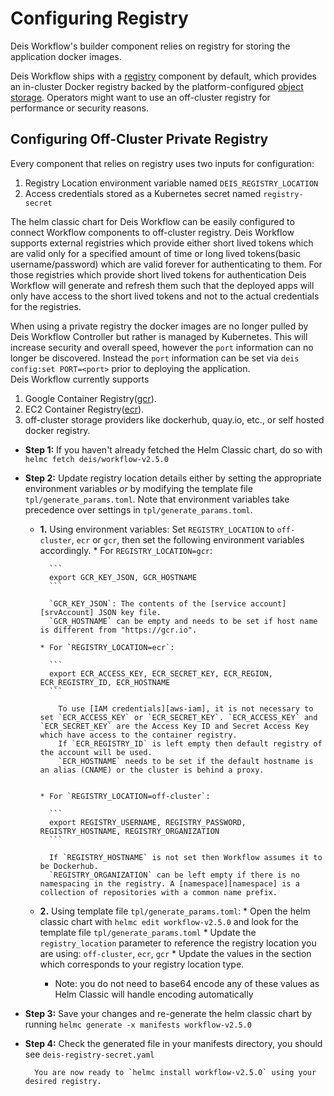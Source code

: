 # Configuring Registry

Deis Workflow's builder component relies on registry for storing the application docker images.

Deis Workflow ships with a [registry][registry] component by default, which provides an in-cluster Docker registry backed by the platform-configured [object storage][storage]. Operators might want to use an off-cluster registry for performance or security reasons.

## Configuring Off-Cluster Private Registry

Every component that relies on registry uses two inputs for configuration:

1. Registry Location environment variable named `DEIS_REGISTRY_LOCATION`
2. Access credentials stored as a Kubernetes secret named `registry-secret`

The helm classic chart for Deis Workflow can be easily configured to connect Workflow components to off-cluster registry. Deis Workflow supports external registries which provide either short lived tokens which are valid only for a specified amount of time or long lived tokens(basic username/password) which are valid forever for authenticating to them. For those registries which provide short lived tokens for authentication Deis Workflow will generate and refresh them such that the deployed apps will only have access to the short lived tokens and not to the actual credentials for the registries.

When using a private registry the docker images are no longer pulled by Deis Workflow Controller but rather is managed by Kubernetes. This will increase security and overall speed, however the `port` information can no longer be discovered. Instead the `port` information can be set via `deis config:set PORT=<port>` prior to deploying the application.  
Deis Workflow currently supports
  1. Google Container Registry([gcr][gcr]).
  2. EC2 Container Registry([ecr][ecr]).
  3. off-cluster storage providers like dockerhub, quay.io, etc., or self hosted docker registry.

* **Step 1:** If you haven't already fetched the Helm Classic chart, do so with `helmc fetch deis/workflow-v2.5.0`
* **Step 2:** Update registry location details either by setting the appropriate environment variables _or_ by modifying the template file `tpl/generate_params.toml`. Note that environment variables take precedence over settings in `tpl/generate_params.toml`.
    * **1.** Using environment variables: Set `REGISTRY_LOCATION` to `off-cluster`, `ecr` or `gcr`, then set the following environment variables accordingly.
          * For `REGISTRY_LOCATION=gcr`:

            ```
            export GCR_KEY_JSON, GCR_HOSTNAME
            ```

            `GCR_KEY_JSON`: The contents of the [service account][srvAccount] JSON key file.  
            `GCR_HOSTNAME` can be empty and needs to be set if host name is different from "https://gcr.io".

          * For `REGISTRY_LOCATION=ecr`:

            ```
            export ECR_ACCESS_KEY, ECR_SECRET_KEY, ECR_REGION, ECR_REGISTRY_ID, ECR_HOSTNAME
            ```

              To use [IAM credentials][aws-iam], it is not necessary to set `ECR_ACCESS_KEY` or `ECR_SECRET_KEY`. `ECR_ACCESS_KEY` and `ECR_SECRET_KEY` are the Access Key ID and Secret Access Key which have access to the container registry.  
              If `ECR_REGISTRY_ID` is left empty then default registry of the account will be used.  
              `ECR_HOSTNAME` needs to be set if the default hostname is an alias (CNAME) or the cluster is behind a proxy.  


          * For `REGISTRY_LOCATION=off-cluster`:

            ```
            export REGISTRY_USERNAME, REGISTRY_PASSWORD, REGISTRY_HOSTNAME, REGISTRY_ORGANIZATION
            ```

            If `REGISTRY_HOSTNAME` is not set then Workflow assumes it to be Dockerhub.  
            `REGISTRY_ORGANIZATION` can be left empty if there is no namespacing in the registry. A [namespace][namespace] is a collection of repositories with a common name prefix.

    * **2.** Using template file `tpl/generate_params.toml`:
          * Open the helm classic chart with `helmc edit workflow-v2.5.0` and look for the template file `tpl/generate_params.toml`
          * Update the `registry_location` parameter to reference the registry location you are using: `off-cluster`, `ecr`, `gcr`
          * Update the values in the section which corresponds to your registry location type.
      * Note: you do not need to base64 encode any of these values as Helm Classic will handle encoding automatically
* **Step 3:** Save your changes and re-generate the helm classic chart by running `helmc generate -x manifests workflow-v2.5.0`
* **Step 4:** Check the generated file in your manifests directory, you should see `deis-registry-secret.yaml`

        You are now ready to `helmc install workflow-v2.5.0` using your desired registry.

[registry]: ../understanding-workflow/components.md#registry
[storage]: configuring-object-storage
[ecr]: http://docs.aws.amazon.com/AmazonECR/latest/userguide/ECR_GetStarted.html
[gcr]: https://cloud.google.com/container-registry/
[srvAccount]: https://support.google.com/cloud/answer/6158849#serviceaccounts
[namespace]: https://docs.docker.com/registry/spec/api/#/overview

